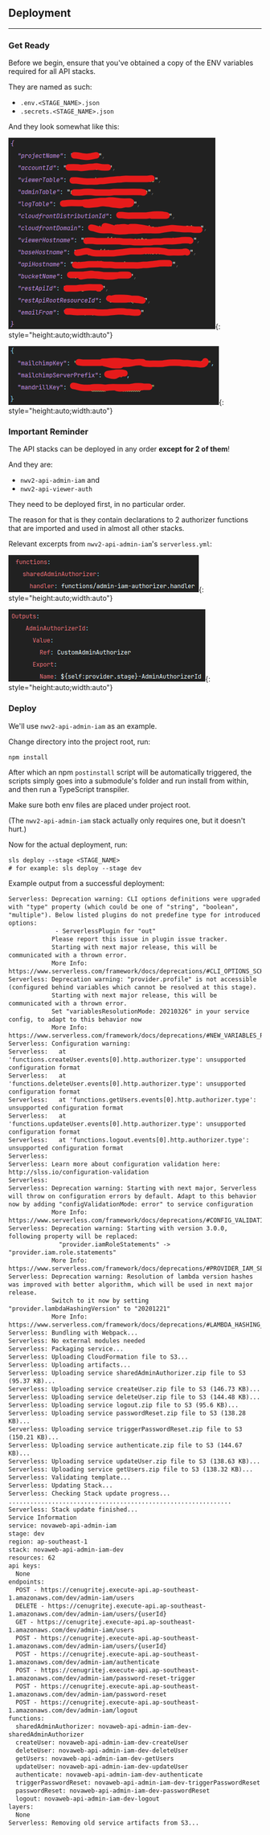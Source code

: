 ## Deployment

---

### Get Ready

Before we begin, ensure that you've obtained a copy of the ENV variables required for all API stacks.

They are named as such:

- `.env.<STAGE_NAME>.json`
- `.secrets.<STAGE_NAME>.json`

And they look somewhat like this:

![Screenshot](../assets/env-sample.png){: style="height:auto;width:auto"}

![Screenshot](../assets/secret-sample.png){: style="height:auto;width:auto"}

### Important Reminder

The API stacks can be deployed in any order **except for 2 of them**!

And they are:

- `nwv2-api-admin-iam` and
- `nwv2-api-viewer-auth`

They need to be deployed first, in no particular order.

The reason for that is they contain declarations to 2 authorizer functions that are imported and used
in almost all other stacks.

Relevant excerpts from `nwv2-api-admin-iam`'s `serverless.yml`:

![Screenshot](../assets/authorizer-declaration-1.png){: style="height:auto;width:auto"}

![Screenshot](../assets/authorizer-declaration-2.png){: style="height:auto;width:auto"}

### Deploy

We'll use `nwv2-api-admin-iam` as an example.

Change directory into the project root, run:

```shell
npm install
```

After which an npm `postinstall` script will be automatically triggered, the scripts simply goes into
a submodule's folder and run install from within, and then run a TypeScript transpiler.

Make sure both env files are placed under project root.

(The `nwv2-api-admin-iam` stack actually only requires one, but it doesn't hurt.)

Now for the actual deployment, run:

```shell
sls deploy --stage <STAGE_NAME>
# for example: sls deploy --stage dev
```

Example output from a successful deployment:

```shell
Serverless: Deprecation warning: CLI options definitions were upgraded with "type" property (which could be one of "string", "boolean", "multiple"). Below listed plugins do not predefine type for introduced options:
             - ServerlessPlugin for "out"
            Please report this issue in plugin issue tracker.
            Starting with next major release, this will be communicated with a thrown error.
            More Info: https://www.serverless.com/framework/docs/deprecations/#CLI_OPTIONS_SCHEMA
Serverless: Deprecation warning: "provider.profile" is not accessible (configured behind variables which cannot be resolved at this stage).
            Starting with next major release, this will be communicated with a thrown error.
            Set "variablesResolutionMode: 20210326" in your service config, to adapt to this behavior now
            More Info: https://www.serverless.com/framework/docs/deprecations/#NEW_VARIABLES_RESOLVER
Serverless: Configuration warning:
Serverless:   at 'functions.createUser.events[0].http.authorizer.type': unsupported configuration format
Serverless:   at 'functions.deleteUser.events[0].http.authorizer.type': unsupported configuration format
Serverless:   at 'functions.getUsers.events[0].http.authorizer.type': unsupported configuration format
Serverless:   at 'functions.updateUser.events[0].http.authorizer.type': unsupported configuration format
Serverless:   at 'functions.logout.events[0].http.authorizer.type': unsupported configuration format
Serverless:  
Serverless: Learn more about configuration validation here: http://slss.io/configuration-validation
Serverless:  
Serverless: Deprecation warning: Starting with next major, Serverless will throw on configuration errors by default. Adapt to this behavior now by adding "configValidationMode: error" to service configuration
            More Info: https://www.serverless.com/framework/docs/deprecations/#CONFIG_VALIDATION_MODE_DEFAULT
Serverless: Deprecation warning: Starting with version 3.0.0, following property will be replaced:
              "provider.iamRoleStatements" -> "provider.iam.role.statements"
            More Info: https://www.serverless.com/framework/docs/deprecations/#PROVIDER_IAM_SETTINGS
Serverless: Deprecation warning: Resolution of lambda version hashes was improved with better algorithm, which will be used in next major release.
            Switch to it now by setting "provider.lambdaHashingVersion" to "20201221"
            More Info: https://www.serverless.com/framework/docs/deprecations/#LAMBDA_HASHING_VERSION_V2
Serverless: Bundling with Webpack...
Serverless: No external modules needed
Serverless: Packaging service...
Serverless: Uploading CloudFormation file to S3...
Serverless: Uploading artifacts...
Serverless: Uploading service sharedAdminAuthorizer.zip file to S3 (95.37 KB)...
Serverless: Uploading service createUser.zip file to S3 (146.73 KB)...
Serverless: Uploading service deleteUser.zip file to S3 (144.48 KB)...
Serverless: Uploading service logout.zip file to S3 (95.6 KB)...
Serverless: Uploading service passwordReset.zip file to S3 (138.28 KB)...
Serverless: Uploading service triggerPasswordReset.zip file to S3 (150.21 KB)...
Serverless: Uploading service authenticate.zip file to S3 (144.67 KB)...
Serverless: Uploading service updateUser.zip file to S3 (138.63 KB)...
Serverless: Uploading service getUsers.zip file to S3 (138.32 KB)...
Serverless: Validating template...
Serverless: Updating Stack...
Serverless: Checking Stack update progress...
..............................................................
Serverless: Stack update finished...
Service Information
service: novaweb-api-admin-iam
stage: dev
region: ap-southeast-1
stack: novaweb-api-admin-iam-dev
resources: 62
api keys:
  None
endpoints:
  POST - https://cenugritej.execute-api.ap-southeast-1.amazonaws.com/dev/admin-iam/users
  DELETE - https://cenugritej.execute-api.ap-southeast-1.amazonaws.com/dev/admin-iam/users/{userId}
  GET - https://cenugritej.execute-api.ap-southeast-1.amazonaws.com/dev/admin-iam/users
  POST - https://cenugritej.execute-api.ap-southeast-1.amazonaws.com/dev/admin-iam/users/{userId}
  POST - https://cenugritej.execute-api.ap-southeast-1.amazonaws.com/dev/admin-iam/authenticate
  POST - https://cenugritej.execute-api.ap-southeast-1.amazonaws.com/dev/admin-iam/password-reset-trigger
  POST - https://cenugritej.execute-api.ap-southeast-1.amazonaws.com/dev/admin-iam/password-reset
  POST - https://cenugritej.execute-api.ap-southeast-1.amazonaws.com/dev/admin-iam/logout
functions:
  sharedAdminAuthorizer: novaweb-api-admin-iam-dev-sharedAdminAuthorizer
  createUser: novaweb-api-admin-iam-dev-createUser
  deleteUser: novaweb-api-admin-iam-dev-deleteUser
  getUsers: novaweb-api-admin-iam-dev-getUsers
  updateUser: novaweb-api-admin-iam-dev-updateUser
  authenticate: novaweb-api-admin-iam-dev-authenticate
  triggerPasswordReset: novaweb-api-admin-iam-dev-triggerPasswordReset
  passwordReset: novaweb-api-admin-iam-dev-passwordReset
  logout: novaweb-api-admin-iam-dev-logout
layers:
  None
Serverless: Removing old service artifacts from S3...
```
